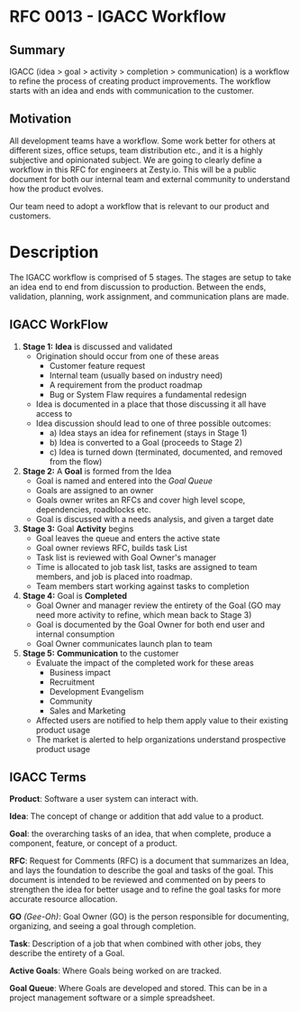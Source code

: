 # RFC 0013 - IGACC Workflow

## Summary

IGACC (idea > goal > activity > completion > communication) is a workflow to refine the process of creating product improvements. The workflow starts with an idea and ends with communication to the customer.

## Motivation

All development teams have a workflow. Some work better for others at different sizes, office setups, team distribution etc., and it is a highly subjective and opinionated subject. We are going to clearly define a workflow in this RFC for engineers at Zesty.io. This will be a public document for both our internal team and external community to understand how the product evolves.

Our team need to adopt a workflow that is relevant to our product and customers.

# Description

The IGACC workflow is comprised of 5 stages. The stages are setup to take an idea end to end from discussion to production. Between the ends, validation, planning, work assignment, and communication plans are made.

## IGACC WorkFlow

1. **Stage 1:** **Idea** is discussed and validated
 	* Origination should occur from one of these areas
		* Customer feature request
		* Internal team (usually based on industry need)
		* A requirement from the product roadmap
		* Bug or System Flaw requires a fundamental redesign
	* Idea is documented in a place that those discussing it all have access to
	* Idea discussion should lead to one of three possible outcomes:
 		* a) Idea stays an idea for refinement (stays in Stage 1)
		* b) Idea is converted to a Goal (proceeds to Stage 2)
		* c) Idea is turned down (terminated, documented, and removed from the flow)
2. **Stage 2:** A **Goal** is formed from the Idea
	* Goal is named and entered into the *Goal Queue*
	* Goals are assigned to an owner
	* Goals owner writes an RFCs and cover high level scope, dependencies, roadblocks etc.
	* Goal is discussed with a needs analysis, and given a target date
3. **Stage 3:** Goal **Activity** begins
	* Goal leaves the queue and enters the active state
 	* Goal owner reviews RFC, builds task List
	* Task list is reviewed with Goal Owner's manager
	* Time is allocated to job task list, tasks are assigned to team members, and job is placed into roadmap.
	* Team members start working against tasks to completion
4. **Stage 4:** Goal is **Completed**
	* Goal Owner and manager review the entirety of the Goal (GO may need more activity to refine, which mean back to Stage 3)
	* Goal is documented by the Goal Owner for both end user and internal consumption
	* Goal Owner communicates launch plan to team
5. **Stage 5:** **Communication** to the customer
	* Evaluate the impact of the completed work for these areas
	 	* Business impact
		* Recruitment
		* Development Evangelism
		* Community
		* Sales and Marketing
	* Affected users are notified to help them apply value to their existing product usage
	* The market is alerted to help organizations understand prospective product usage


## IGACC Terms

**Product**: Software a user system can interact with.

**Idea**: The concept of change or addition that add value to a product.

**Goal**: the overarching tasks of an idea, that when complete, produce a component, feature, or concept of a product.

**RFC**: Request for Comments (RFC) is a document that summarizes an Idea, and lays the foundation to describe the goal and tasks of the goal. This document is intended to be reviewed and commented on by peers to strengthen the idea for better usage and to refine the goal tasks for more accurate resource allocation.

**GO** *(Gee-Oh)*: Goal Owner (GO) is the person responsible for documenting, organizing, and seeing a goal through completion.

**Task**: Description of a job that when combined with other jobs, they describe the entirety of a Goal.

**Active Goals**: Where Goals being worked on are tracked.

**Goal Queue**: Where Goals are developed and stored. This can be in a project management software or a simple spreadsheet.
